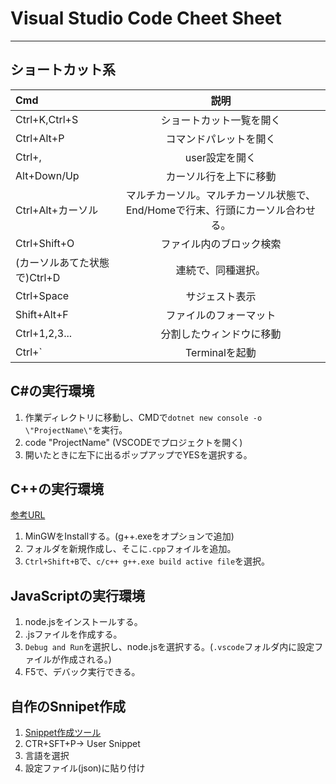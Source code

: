 # Visual Studio Code Cheet Sheet
---

## ショートカット系

| Cmd                          |                                      説明                                      |
| :--------------------------- | :----------------------------------------------------------------------------: |
| Ctrl+K,Ctrl+S                |                            ショートカット一覧を開く                            |
| Ctrl+Alt+P                   |                             コマンドパレットを開く                             |
| Ctrl+,                       |                                 user設定を開く                                 |
| Alt+Down/Up                  |                             カーソル行を上下に移動                             |
| Ctrl+Alt+カーソル            | マルチカーソル。マルチカーソル状態で、End/Homeで行末、行頭にカーソル合わせる。 |
| Ctrl+Shift+O                 |                            ファイル内のブロック検索                            |
| (カーソルあてた状態で)Ctrl+D |                               連続で、同種選択。                               |
| Ctrl+Space                   |                                 サジェスト表示                                 |
| Shift+Alt+F                  |                             ファイルのフォーマット                             |
| Ctrl+1,2,3...                |                            分割したウィンドウに移動                            |
| Ctrl+`                |                            Terminalを起動                            |

## C#の実行環境
1. 作業ディレクトリに移動し、CMDで`dotnet new console -o \"ProjectName\"`を実行。
2. code \"ProjectName\" (VSCODEでプロジェクトを開く)
3. 開いたときに左下に出るポップアップでYESを選択する。

## C++の実行環境
[参考URL](https://www.freecodecamp.org/japanese/news/how-to-compile-your-c-code-in-visual-studio-code/)

1. MinGWをInstallする。(g++.exeをオプションで追加)
2. フォルダを新規作成し、そこに`.cpp`フォイルを追加。
3. `Ctrl+Shift+B`で、`c/c++ g++.exe build active file`を選択。

## JavaScriptの実行環境
1. node.jsをインストールする。
2. .jsファイルを作成する。
3. `Debug and Run`を選択し、node.jsを選択する。(`.vscode`フォルダ内に設定ファイルが作成される。)
4. F5で、デバック実行できる。

## 自作のSnnipet作成
1. [Snippet作成ツール](https://migi.me/vsc_snippet/)
2. CTR+SFT+P→ User Snippet
3. 言語を選択
4. 設定ファイル(json)に貼り付け


